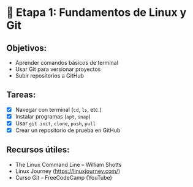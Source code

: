# 🧱 Etapa 1: Fundamentos de Linux y Git

## Objetivos:
- Aprender comandos básicos de terminal
- Usar Git para versionar proyectos
- Subir repositorios a GitHub

## Tareas:
- [x] Navegar con terminal (`cd`, `ls`, etc.)
- [x] Instalar programas (`apt`, `snap`)
- [x] Usar `git init`, `clone`, `push`, `pull`
- [x] Crear un repositorio de prueba en GitHub

## Recursos útiles:
- The Linux Command Line – William Shotts
- Linux Journey (https://linuxjourney.com/)
- Curso Git – FreeCodeCamp (YouTube)

